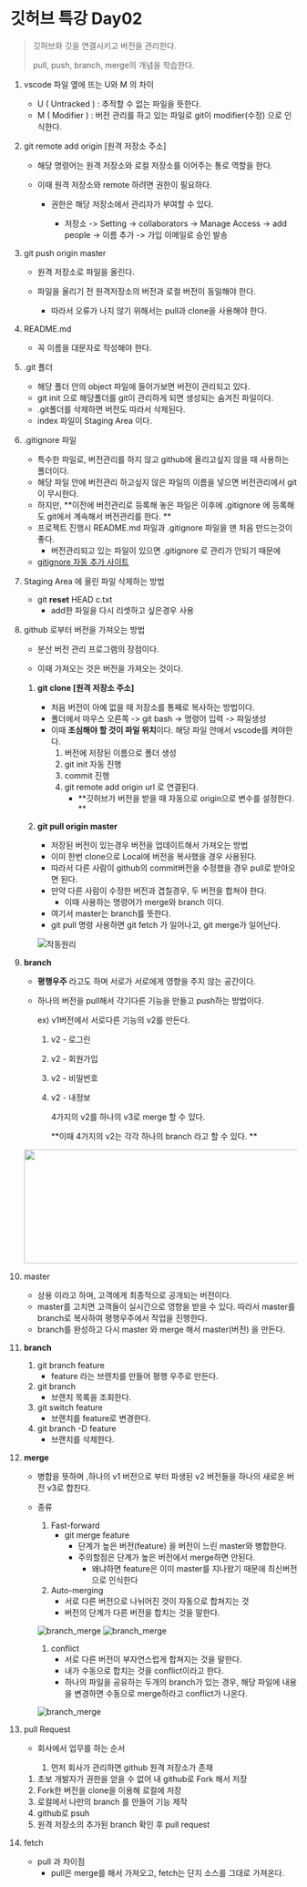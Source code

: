 # 깃허브 특강 Day02

> 깃허브와 깃을 연결시키고 버전을 관리한다.
>
> pull, push, branch, merge의 개념을 학습한다.

1. vscode 파일 옆에 뜨는 U와 M 의 차이

   - U ( Untracked ) : 추적할 수 없는 파일을 뜻한다.
   - M ( Modifier ) : 버전 관리를 하고 있는 파일로 git이 modifier(수정) 으로 인식한다.

2. git remote add origin [원격 저장소 주소]

   - 해당 명령어는 원격 저장소와 로컬 저장소를 이어주는 통로 역할을 한다.

   - 이때 원격 저장소와 remote 하려면 권한이 필요하다.

     - 권한은 해당 저장소에서 관리자가 부여할 수 있다.

       - 저장소 -> Setting -> collaborators -> Manage Access -> add people -> 이름 추가 -> 가입 이메일로 승인 발송

3. git push origin master

   - 원격 저장소로 파일을 올린다.

   - 파일을 올리기 전 원격저장소의 버전과 로컬 버전이 동일해야 한다.
     - 따라서 오류가 나지 않기 위해서는 pull과 clone을 사용해야 한다.

4. README.md

   - 꼭 이름을 대문자로 작성해야 한다.

5. .git 폴더

   - 해당 폴더 안의 object 파일에 들어가보면 버전이 관리되고 있다.
   - git init 으로 해당폴더를 git이 관리하게 되면 생성되는 숨겨진 파일이다.
   - .git폴더를 삭제하면 버전도 따라서 삭제된다.
   - index 파일이 Staging Area 이다.

6. .gitignore 파일

   - 특수한 파일로, 버전관리를 하지 않고 github에 올리고싶지 않을 때 사용하는 폴더이다.
   - 해당 파일 안에 버전관리 하고싶지 않은 파일의 이름을 넣으면 버전관리에서 git이 무시한다.
   - 하지만, **이전에 버전관리로 등록해 놓은 파일은 이후에 .gitignore 에 등록해도 git에서 계속해서 버전관리를 한다. **
   - 프로젝트 진행시 README.md 파일과 .gitignore 파일을 맨 처음 만드는것이 좋다.
     - 버전관리되고 있는 파일이 있으면 .gitignore 로 관리가 안되기 때문에
   - [gitignore 자동 추가 사이트](https://www.toptal.com/developers/gitignore)

7. Staging Area 에 올린 파일 삭제하는 방법

   - git **reset** HEAD c.txt
     - add한 파일을 다시 리셋하고 싶은경우 사용

8. github 로부터 버전을 가져오는 방법

   - 분산 버전 관리 프로그램의 장점이다.

   - 이때 가져오는 것은 버전을 가져오는 것이다.

   1. **git clone [원격 저장소 주소]**
      - 처음 버전이 아예 없을 때 저장소를 통째로 복사하는 방법이다.
      - 폴더에서 마우스 오른쪽 -> git bash -> 명령어 입력 -> 파일생성
      - 이때 **조심해야 할 것이 파일 위치**이다. 해당 파일 안에서 vscode를 켜야한다.
        1. 버전에 저장된 이름으로 폴더 생성
        2. git init 자동 진행
        3. commit 진행
        4. git remote add origin url 로 연결된다.
           - **깃허브가 버전을 받을 때 자동으로 origin으로 변수를 설정한다. **
   2. **git pull origin master**

      - 저장된 버전이 있는경우 버전을 업데이트해서 가져오는 방법
      - 이미 한번 clone으로 Local에 버전을 복사했을 경우 사용된다.
      - 따라서 다른 사람이 github의 commit버전을 수정했을 경우 pull로 받아오면 된다.
      - 만약 다른 사람이 수정한 버전과 겹칠경우, 두 버전을 합쳐야 한다.
        - 이때 사용하는 명령어가 merge와 branch 이다.
      - 여기서 master는 branch를 뜻한다.
      - git pull 명령 사용하면 git fetch 가 일어나고, git merge가 일어난다.

      ![작동원리](images/git_pull.png)

9. **branch**

   - **평행우주** 라고도 하며 서로가 서로에게 영향을 주지 않는 공간이다.

   - 하나의 버전을 pull해서 각기다른 기능을 만들고 push하는 방법이다.

     ex) v1버전에서 서로다른 기능의 v2를 만든다.

     1. v2 - 로그린

     2. v2 - 회원가입

     3. v2 - 비밀번호

     4. v2 - 내정보

        4가지의 v2를 하나의 v3로 merge 할 수 있다.

        **이때 4가지의 v2는 각각 하나의 branch 라고 할 수 있다. **

   <img src="images/git_branch.png" width="500" height="200">

10. master

    - 상용 이라고 하며, 고객에게 최종적으로 공개되는 버전이다.
    - master를 고치면 고객들이 실시간으로 영향을 받을 수 있다. 따라서 master를 branch로 복사하여 평행우주에서 작업을 진행한다.
    - branch를 완성하고 다시 master 와 merge 해서 master(버전) 을 만든다.

11. **branch**

    1. git branch feature
       - feature 라는 브렌치를 만들어 평행 우주로 만든다.
    2. git branch
       - 브랜치 목록을 조회한다.
    3. git switch feature
       - 브랜치를 feature로 변경한다.
    4. git branch -D feature
       - 브랜치를 삭제한다.

12. **merge**

    - 병합을 뜻하며 ,하나의 v1 버전으로 부터 파생된 v2 버전들을 하나의 새로운 버전 v3로 합친다.

    - 종류

      1. Fast-forward
         - git merge feature
           - 단계가 높은 버전(feature) 을 버전이 느린 master와 병합한다.
           - 주의할점은 단계가 높은 버전에서 merge하면 안된다.
             - 왜냐하면 feature은 이미 master를 지나왔기 때문에 최신버전으로 인식한다
      2. Auto-merging
         - 서로 다른 버전으로 나뉘어진 것이 자동으로 합쳐지는 것
         - 버전의 단계가 다른 버전을 합치는 것을 말한다.

      ![branch_merge](images/merge02.png) ![branch_merge](images/merge01.png)

      1. conflict
         - 서로 다른 버전이 부자연스럽게 합쳐지는 것을 말한다.
         - 내가 수동으로 합치는 것을 conflict이라고 한다.
         - 하나의 파일을 공유하는 두개의 branch가 있는 경우, 해당 파일에 내용을 변경하면 수동으로 merge하라고 conflict가 나온다.

      ![branch_merge](images/branch_merge.png)

13. pull Request

    - 회사에서 업무를 하는 순서

      1. 먼저 회사가 관리하면 github 원격 저장소가 존재
    1. 초보 개발자가 권한을 얻을 수 없어 내 github로 Fork 해서 저장
      1. Fork한 버전을 clone을 이용해 로컬에 저장
    1. 로컬에서 나만의 branch 를 만들어 기능 제작
      1. github로 psuh
    1. 원격 저장소의 추가된 branch 확인 후 pull request
    
14. fetch

    + pull 과 차이점 
      + pull은 merge를 해서 가져오고, fetch는 단지 소스를 그대로 가져온다. 
